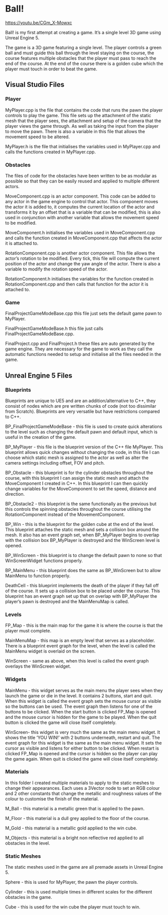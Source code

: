 # Ball!

https://youtu.be/CGm_X-Mowxc

Ball! is my first attempt at creating a game. It’s a single level 3D game using Unreal Engine 5.

The game is a 3D game featuring a single level. The player controls a green ball and must guide this ball through the level staying on the course, the course features multiple obstacles that the player must pass to reach the end of the course. At the end of the course there is a golden cube which the player must touch in order to beat the game.

## Visual Studio Files

### Player
MyPlayer.cpp is the file that contains the code that runs the pawn the player controls to play the game. This file sets up the attachment of the static mesh that the player sees, the attachment and setup of the camera that the player views the game through. As well as taking the input from the player to move the pawn. There is also a variable in this file that allows the movement speed to be altered.

MyPlayer.h is the file that initialises the variables used in MyPlayer.cpp and calls the functions created in MyPlayer.cpp.

### Obstacles
The files of code for the obstacles have been written to be as modular as possible so that they can be easily reused and applied to multiple different actors.

MoveComponent.cpp is an actor component. This code can be added to any actor in the game engine to control that actor. This component moves the actor it is added to, it computes the current location of the actor and transforms it by an offset that is a variable that can be modified, this is also used in conjunction with another variable that allows the movement speed to be modified.

MoveComponent.h initialises the variables used in MoveComponent.cpp and calls the function created in MoveComponent.cpp that affects the actor it is attached to.

RotationComponent.cpp is another actor component. This file allows the actor’s rotation to be modified. Every tick, this file will compute the current position of the actor and change the yaw angle of the actor. There is also a variable to modify the rotation speed of the actor.

RotationComponent.h initialises the variables for the function created in RotationComponent.cpp and then calls that function for the actor it is attached to.

### Game

FinalProjectGameModeBase.cpp this file just sets the default game pawn to MyPlayer.

FinalProjectGameModeBase.h this file just calls FinalProjectGameModeBase.cpp.

FinalProject.cpp and FinalProject.h these files are auto generated by the game engine. They are necessary for the game to work as they call the automatic functions needed to setup and initialise all the files needed in the game.

## Unreal Engine 5 Files

### Blueprints

Blueprints are  unique to UE5 and are an addition/alternative to  C++, they consist of nodes which are pre written chunks of code (not too dissimilar from Scratch). Blueprints are very versatile but have restrictions compared to C++.

BP_FinalProjectGameModeBase - this file is used to create quick alterations to the level such as changing the default pawn and default input, which is useful in the creation of the game.

BP_MyPlayer - this file is the blueprint version of the C++ file MyPlayer. This blueprint allows quick changes without changing the code, in this file I can choose which static mesh is assigned to the actor as well as alter the camera settings including offset, FOV and pitch.

BP_Obstacle - this blueprint is for the cylinder obstacles throughout the course, with this blueprint I can assign the static mesh and attach the MoveComponent I created in C++. In this blueprint I can then quickly change variables for the MoveComponent to set the speed, distance and direction.

BP_Obstacle2 - this blueprint is the same functionally as the previous but this controls the spinning obstacles throughout the course utilising the RotationComponent  instead of the MovementComponent.

BP_Win - this is the blueprint for the golden cube at the end of the level. This blueprint attaches the static mesh and sets a collision box around the mesh. It also has an event graph set, when BP_MyPlayer begins to overlap with the collision box BP_MyPlayer is destroyed and the WinScreen level is opened.

BP_WinScreen - this blueprint is to change the default pawn to none so that WinScreenWidget functions properly.

BP_MainMenu - this blueprint does the same as BP_WinScreen but to allow MainMenu to function properly.

DeathCell - this blueprint implements the death of the player if they fall off of the course. It sets up a collision box to be placed under the course. This blueprint has an event graph set up that on overlap with BP_MyPlayer the player’s pawn is destroyed and the MainMenuMap is called.

### Levels

FP_Map - this is the main map for the game it is where the course is that the player must complete.

MainMenuMap - this map is an empty level that serves as a placeholder. There is a blueprint event graph for the level, when the level is called the MainMenu widget is overlaid on the screen.

WinScreen - same as above, when this level is called the event graph overlays the WinScreen widget.

### Widgets

MainMenu - this widget serves as the main menu the player sees when they launch the game or die in the level. It contains 2 buttons, start and quit. When this widget is called the event graph sets the mouse cursor as visible so the buttons can be used. The event graph then listens for  one of the buttons to be clicked. When the start button is clicked FP_Map is opened and the  mouse cursor is hidden for the game to be played. When the quit button is clicked the game will close itself completely.

WinScreen- this widget is very much the same as the main menu widget. It shows the title ‘YOU WIN!’ with 2 buttons underneath, restart and quit. The event graph for this widget is the same as the main menu widget. It sets the cursor as visible and listens for either button to be clicked. When restart is clicked FP_Map is opened and the cursor is hidden so the player can play the game again. When quit is clicked the game will close itself completely.

### Materials

In this folder I created multiple materials to apply to the static meshes to change their appearances. Each uses a 3Vector node to set an RGB colour and 2 other constants that change the metallic and roughness values of the colour to customise the finish of the material.

M_Ball - this material is a metallic green that is applied to the pawn.

M_Floor - this material is a dull grey applied to the floor of the course.

M_Gold - this material is a metallic gold applied to the win cube.

M_Objects - this material is a bright non reflective red applied to all obstacles in the level.

### Static Meshes

The static meshes used in the game are all premade assets in Unreal Engine 5.

Sphere - this is used for MyPlayer, the pawn the player controls.

Cylinder - this is used multiple times in different scales for the different obstacles in the game.

Cube - this is used for the win cube the player must touch to win.
